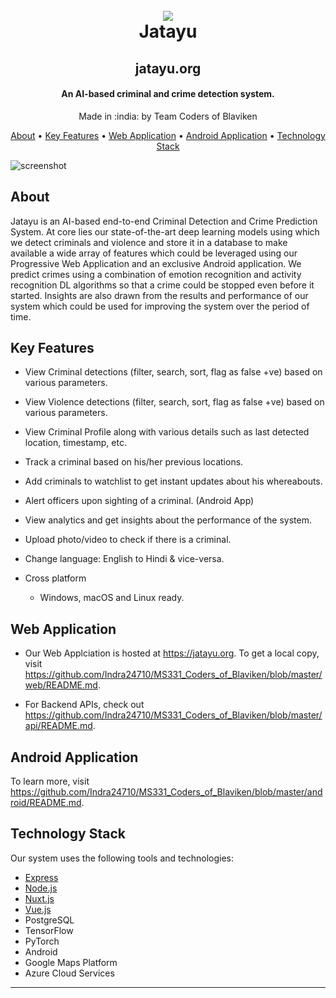 <h1 align="center">
  <br>
  <a href="https://http://jatayu.org/"><img src="https://img.icons8.com/color/96/000000/us-airborne.png"/></a>
  <br>
  Jatayu
  <br>
</h1>
<h2 align="center">jatayu.org</h2>
<h4 align="center">An AI-based criminal and crime detection system.</h4>

<p align="center">
  Made in :india: by Team Coders of Blaviken 
</p>

<p align="center">
  <a href="#about">About</a> •
  <a href="#key-features">Key Features</a> •
  <a href="#web-application">Web Application</a> •
  <a href="#android-application">Android Application</a> •
  <a href="#technology-stack">Technology Stack</a>

</p>

![screenshot](https://codersofblaviken.blob.core.windows.net/criminal/Jatayu-Web.gif)

## About

<p>Jatayu is an AI-based end-to-end Criminal Detection and Crime Prediction System. At core lies our state-of-the-art deep learning models using which we detect criminals and violence and store it in a database to make available a wide array of features which could be leveraged using our Progressive Web Application and an exclusive Android application. We predict crimes using a combination of emotion recognition and activity recognition DL algorithms so that a crime could be stopped even before it started. Insights are also drawn from the results and performance of our system which could be used for improving the system over the period of time. </p>

## Key Features

*	View Criminal detections (filter, search, sort, flag as false +ve) based on various parameters.

*	View Violence detections (filter, search, sort, flag as false +ve) based on various parameters. 

*	View Criminal Profile along with various details such as last detected location, timestamp, etc.

*	Track a criminal based on his/her previous locations.

*	Add criminals to watchlist to get instant updates about his whereabouts.

*  Alert officers upon sighting of a criminal. (Android App)

*	View analytics and get insights about the performance of the system.

*	Upload photo/video to check if there is a criminal.

*	Change language: English to Hindi & vice-versa.

* Cross platform
  - Windows, macOS and Linux ready.

## Web Application

* Our Web Applciation is hosted at <a href="https://jatayu.org">https://jatayu.org</a>. To get a local copy, visit <a href="https://github.com/Indra24710/MS331_Coders_of_Blaviken/blob/master/web/README.md">https://github.com/Indra24710/MS331_Coders_of_Blaviken/blob/master/web/README.md</a>. 

* For Backend APIs, check out <a href="https://github.com/Indra24710/MS331_Coders_of_Blaviken/blob/master/web/README.md">https://github.com/Indra24710/MS331_Coders_of_Blaviken/blob/master/api/README.md</a>.

## Android Application
To learn more, visit <a href="https://github.com/Indra24710/MS331_Coders_of_Blaviken/blob/master/web/README.md">https://github.com/Indra24710/MS331_Coders_of_Blaviken/blob/master/android/README.md</a>.

## Technology Stack

Our system uses the following tools and technologies:

- [Express](https://expressjs.com/)
- [Node.js](https://nodejs.org/)
- [Nuxt.js](https://nuxtjs.org/)
- [Vue.js](https://vuejs.org/)
- PostgreSQL
- TensorFlow
- PyTorch
- Android
- Google Maps Platform
- Azure Cloud Services



---
<!--
> [amitmerchant.com](https://www.amitmerchant.com) &nbsp;&middot;&nbsp;
> GitHub [@amitmerchant1990](https://github.com/amitmerchant1990) &nbsp;&middot;&nbsp;
> Twitter [@amit_merchant](https://twitter.com/amit_merchant)
-->
